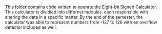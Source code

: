 This folder contains code written to operate the Eight-bit Signed Calculator. This calculator is dividied into differnet mdoules, each responsible with altering the data in a specific matter. By the end of the semester,
the calculator was able to represent numbers from -127 to 126 with an overflow detector included as well.
